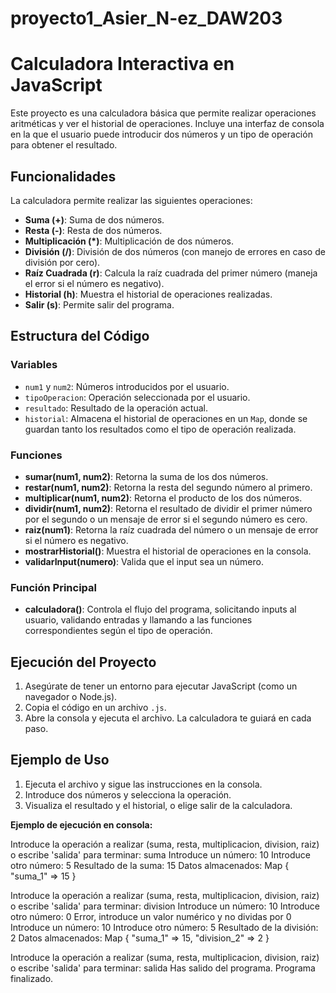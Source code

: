 # proyecto1_Asier_N-ez_DAW203
# Calculadora Interactiva en JavaScript

Este proyecto es una calculadora básica que permite realizar operaciones aritméticas y ver el historial de operaciones. Incluye una interfaz de consola en la que el usuario puede introducir dos números y un tipo de operación para obtener el resultado.

## Funcionalidades

La calculadora permite realizar las siguientes operaciones:
- **Suma (+)**: Suma de dos números.
- **Resta (-)**: Resta de dos números.
- **Multiplicación (*)**: Multiplicación de dos números.
- **División (/)**: División de dos números (con manejo de errores en caso de división por cero).
- **Raíz Cuadrada (r)**: Calcula la raíz cuadrada del primer número (maneja el error si el número es negativo).
- **Historial (h)**: Muestra el historial de operaciones realizadas.
- **Salir (s)**: Permite salir del programa.

## Estructura del Código

### Variables
- `num1` y `num2`: Números introducidos por el usuario.
- `tipoOperacion`: Operación seleccionada por el usuario.
- `resultado`: Resultado de la operación actual.
- `historial`: Almacena el historial de operaciones en un `Map`, donde se guardan tanto los resultados como el tipo de operación realizada.

### Funciones

- **sumar(num1, num2)**: Retorna la suma de los dos números.
- **restar(num1, num2)**: Retorna la resta del segundo número al primero.
- **multiplicar(num1, num2)**: Retorna el producto de los dos números.
- **dividir(num1, num2)**: Retorna el resultado de dividir el primer número por el segundo o un mensaje de error si el segundo número es cero.
- **raiz(num1)**: Retorna la raíz cuadrada del número o un mensaje de error si el número es negativo.
- **mostrarHistorial()**: Muestra el historial de operaciones en la consola.
- **validarInput(numero)**: Valida que el input sea un número.

### Función Principal
- **calculadora()**: Controla el flujo del programa, solicitando inputs al usuario, validando entradas y llamando a las funciones correspondientes según el tipo de operación.

## Ejecución del Proyecto

1. Asegúrate de tener un entorno para ejecutar JavaScript (como un navegador o Node.js).
2. Copia el código en un archivo `.js`.
3. Abre la consola y ejecuta el archivo. La calculadora te guiará en cada paso.

## Ejemplo de Uso

1. Ejecuta el archivo y sigue las instrucciones en la consola.
2. Introduce dos números y selecciona la operación.
3. Visualiza el resultado y el historial, o elige salir de la calculadora.

**Ejemplo de ejecución en consola:**

Introduce la operación a realizar (suma, resta, multiplicacion, division, raiz) o escribe 'salida' para terminar: suma
Introduce un número: 10
Introduce otro número: 5
Resultado de la suma: 15
Datos almacenados: Map { "suma_1" => 15 }

Introduce la operación a realizar (suma, resta, multiplicacion, division, raiz) o escribe 'salida' para terminar: division
Introduce un número: 10
Introduce otro número: 0
Error, introduce un valor numérico y no dividas por 0
Introduce un número: 10
Introduce otro número: 5
Resultado de la división: 2
Datos almacenados: Map { "suma_1" => 15, "division_2" => 2 }

Introduce la operación a realizar (suma, resta, multiplicacion, division, raiz) o escribe 'salida' para terminar: salida
Has salido del programa.
Programa finalizado.
